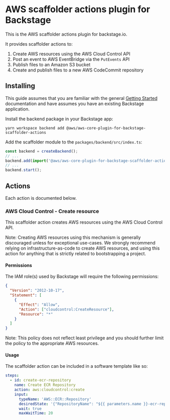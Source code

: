 # AWS scaffolder actions plugin for Backstage

This is the AWS scaffolder actions plugin for backstage.io.

It provides scaffolder actions to:

1. Create AWS resources using the AWS Cloud Control API
2. Post an event to AWS EventBridge via the `PutEvents` API
3. Publish files to an Amazon S3 bucket
4. Create and publish files to a new AWS CodeCommit repository

## Installing

This guide assumes that you are familiar with the general [Getting Started](../../docs/getting-started.md) documentation and have assumes you have an existing Backstage application.

Install the backend package in your Backstage app:

```shell
yarn workspace backend add @aws/aws-core-plugin-for-backstage-scaffolder-actions
```

Add the scaffolder module to the `packages/backend/src/index.ts`:

```typescript
const backend = createBackend();
// ...
backend.add(import('@aws/aws-core-plugin-for-backstage-scaffolder-actions'));
// ...
backend.start();
```

## Actions

Each action is documented below.

### AWS Cloud Control - Create resource

This scaffolder action creates AWS resources using the AWS Cloud Control API.

Note: Creating AWS resources using this mechanism is generally discouraged unless for exceptional use-cases. We strongly recommend relying on infrastructure-as-code to create AWS resources, and using this action for anything that is strictly related to bootstrapping a project.

#### Permissions

The IAM role(s) used by Backstage will require the following permissions:

```json
{
  "Version": "2012-10-17",
  "Statement": [
    {
      "Effect": "Allow",
      "Action": ["cloudcontrol:CreateResource"],
      "Resource": "*"
    }
  ]
}
```

Note: This policy does not reflect least privilege and you should further limit the policy to the appropriate AWS resources.

#### Usage

The scaffolder action can be included in a software template like so:

```yaml
steps:
  - id: create-ecr-repository
    name: Create ECR Repository
    action: aws:cloudcontrol:create
    input:
      typeName: 'AWS::ECR::Repository'
      desiredState: '{"RepositoryName": "${{ parameters.name }}-ecr-repository"}'
      wait: true
      maxWaitTime: 20
```
